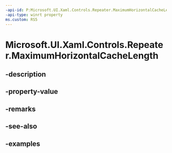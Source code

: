 ```yaml
---
-api-id: P:Microsoft.UI.Xaml.Controls.Repeater.MaximumHorizontalCacheLength
-api-type: winrt property
ms.custom: RS5
---
```


<!-- Property syntax.
public double MaximumHorizontalCacheLength { get;  set; }
-->

# Microsoft.UI.Xaml.Controls.Repeater.MaximumHorizontalCacheLength

## -description

## -property-value

## -remarks

## -see-also

## -examples

